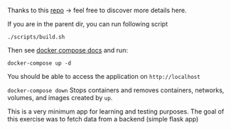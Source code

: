 Thanks to this [repo](https://github.com/tiangolo/flask-frontend-docker) -> feel free to discover more details here.

If you are in the parent dir, you can run following script

`./scripts/build.sh`

Then see [docker compose docs](https://docs.docker.com/compose/) and run:

`docker-compose up -d`

You should be able to access the application on `http://localhost`

`docker-compose down` Stops containers and removes containers, networks, volumes, and images created by `up`.

This is a very minimum app for learning and testing purposes. 
The goal of this exercise was to fetch data from a backend (simple flask app)